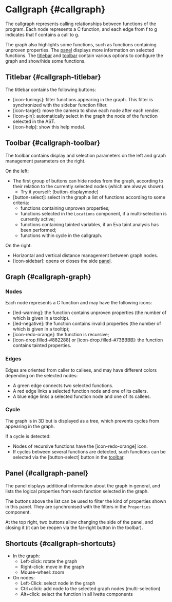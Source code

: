 # Callgraph {#callgraph}

The callgraph represents calling relationships between functions of the program.
Each node represents a C function, and each edge from f to g indicates that
f contains a call to g.

The graph also highlights some functions, such as functions containing unproven
properties.
The [panel](#callgraph-panel) displays more information on selected functions.
The [titlebar](#callgraph-titlebar) and [toolbar](#callgraph-toolbar) contain
various options to configure the graph and show/hide some functions.

## Titlebar {#callgraph-titlebar}

The titlebar contains the following buttons:

* [icon-tunings]: filter functions appearing in the graph.
  This filter is synchronized with the sidebar function filter.
* [icon-target]: move the camera to show each node after each render.
* [icon-pin]: automatically select in the graph the node of the function
  selected in the AST.
* [icon-help]: show this help modal.

## Toolbar {#callgraph-toolbar}

The toolbar contains display and selection parameters on the left and graph
management parameters on the right.

On the left:

* The first group of buttons can hide nodes from the graph, according to their
  relation to the currently selected nodes (which are always shown).
  + Try it yourself: [button-displaymode]
* [button-select]: select in the graph a list of functions according to some
  criteria:
  + functions containing unproven properties;
  + functions selected in the `Locations` component, if a multi-selection is
    currently active;
  + functions containing tainted variables, if an Eva taint analysis has been
    performed;
  + functions within cycle in the callgraph.

On the right:

* Horizontal and vertical distance management between graph nodes.
* [icon-sidebar]: opens or closes the side [panel](#callgraph-panel).

## Graph {#callgraph-graph}

### Nodes

Each node represents a C function and may have the following icons:

* [led-warning]: the function contains unproven properties
  (the number of which is given in a tooltip).
* [led-negative]: the function contains invalid properties
  (the number of which is given in a tooltip);
* [icon-redo-orange]: the function is recursive;
* [icon-drop.filled-#882288] or [icon-drop.filled-#73BBBB]:
  the function contains tainted properties.

### Edges

Edges are oriented from caller to callees, and may have different colors
depending on the selected nodes:

* A green edge connects two selected functions.
* A red edge links a selected function node and one of its callers.
* A blue edge links a selected function node and one of its callees.

### Cycle

The graph is in 3D but is displayed as a tree, which prevents cycles from
appearing in the graph.

If a cycle is detected:

* Nodes of recursive functions have the [icon-redo-orange] icon.
* If cycles between several functions are detected, such functions can be
  selected via the [button-select] button in the [toolbar](#callgraph-toolbar).

## Panel {#callgraph-panel}

The panel displays additional information about the graph in general,
and lists the logical properties from each function selected in the graph.

The buttons above the list can be used to filter the kind of properties
shown in this panel. They are synchronised with the filters in the `Properties`
component.

At the top right, two buttons allow changing the side of the panel,
and closing it (it can be reopen via the far-right button in the toolbar).

## Shortcuts {#callgraph-shortcuts}

* In the graph:
  * Left-click: rotate the graph
  * Right-click: move in the graph
  * Mouse-wheel: zoom
 
* On nodes:
  * Left-Click: select node in the graph
  * Ctrl+click: add node to the selected graph nodes (multi-selection)
  * Alt+click: select the function in all Ivette components
